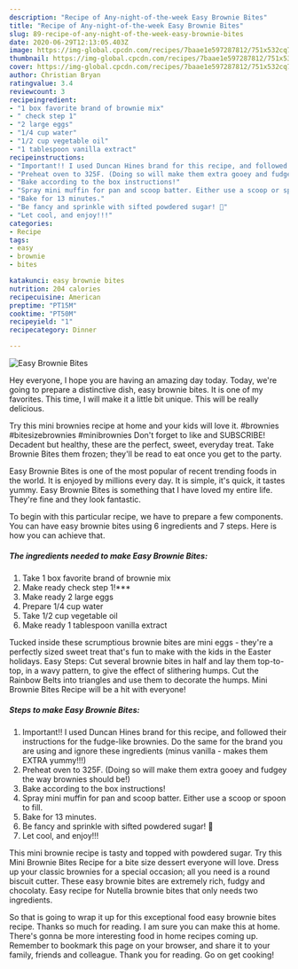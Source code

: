 ```yaml
---
description: "Recipe of Any-night-of-the-week Easy Brownie Bites"
title: "Recipe of Any-night-of-the-week Easy Brownie Bites"
slug: 89-recipe-of-any-night-of-the-week-easy-brownie-bites
date: 2020-06-29T12:13:05.403Z
image: https://img-global.cpcdn.com/recipes/7baae1e597287812/751x532cq70/easy-brownie-bites-recipe-main-photo.jpg
thumbnail: https://img-global.cpcdn.com/recipes/7baae1e597287812/751x532cq70/easy-brownie-bites-recipe-main-photo.jpg
cover: https://img-global.cpcdn.com/recipes/7baae1e597287812/751x532cq70/easy-brownie-bites-recipe-main-photo.jpg
author: Christian Bryan
ratingvalue: 3.4
reviewcount: 3
recipeingredient:
- "1 box favorite brand of brownie mix"
- " check step 1"
- "2 large eggs"
- "1/4 cup water"
- "1/2 cup vegetable oil"
- "1 tablespoon vanilla extract"
recipeinstructions:
- "Important!! I used Duncan Hines brand for this recipe, and followed their instructions for the fudge-like brownies. Do the same for the brand you are using and ignore these ingredients (minus vanilla - makes them EXTRA yummy!!!)"
- "Preheat oven to 325F. (Doing so will make them extra gooey and fudgey the way brownies should be!)"
- "Bake according to the box instructions!"
- "Spray mini muffin for pan and scoop batter. Either use a scoop or spoon to fill."
- "Bake for 13 minutes."
- "Be fancy and sprinkle with sifted powdered sugar! 💋"
- "Let cool, and enjoy!!!"
categories:
- Recipe
tags:
- easy
- brownie
- bites

katakunci: easy brownie bites 
nutrition: 204 calories
recipecuisine: American
preptime: "PT15M"
cooktime: "PT50M"
recipeyield: "1"
recipecategory: Dinner

---
```



![Easy Brownie Bites](https://img-global.cpcdn.com/recipes/7baae1e597287812/751x532cq70/easy-brownie-bites-recipe-main-photo.jpg)

Hey everyone, I hope you are having an amazing day today. Today, we're going to prepare a distinctive dish, easy brownie bites. It is one of my favorites. This time, I will make it a little bit unique. This will be really delicious.

Try this mini brownies recipe at home and your kids will love it. #brownies #bitesizebrownies #minibrownies Don&#39;t forget to like and SUBSCRIBE! Decadent but healthy, these are the perfect, sweet, everyday treat. Take Brownie Bites them frozen; they&#39;ll be read to eat once you get to the party.

Easy Brownie Bites is one of the most popular of recent trending foods in the world. It is enjoyed by millions every day. It is simple, it's quick, it tastes yummy. Easy Brownie Bites is something that I have loved my entire life. They're fine and they look fantastic.


To begin with this particular recipe, we have to prepare a few components. You can have easy brownie bites using 6 ingredients and 7 steps. Here is how you can achieve that.

<!--inarticleads1-->

##### The ingredients needed to make Easy Brownie Bites:

1. Take 1 box favorite brand of brownie mix
1. Make ready  check step 1!***
1. Make ready 2 large eggs
1. Prepare 1/4 cup water
1. Take 1/2 cup vegetable oil
1. Make ready 1 tablespoon vanilla extract


Tucked inside these scrumptious brownie bites are mini eggs - they&#39;re a perfectly sized sweet treat that&#39;s fun to make with the kids in the Easter holidays. Easy Steps: Cut several brownie bites in half and lay them top-to-top, in a wavy pattern, to give the effect of slithering humps. Cut the Rainbow Belts into triangles and use them to decorate the humps. Mini Brownie Bites Recipe will be a hit with everyone! 

<!--inarticleads2-->

##### Steps to make Easy Brownie Bites:

1. Important!! I used Duncan Hines brand for this recipe, and followed their instructions for the fudge-like brownies. Do the same for the brand you are using and ignore these ingredients (minus vanilla - makes them EXTRA yummy!!!)
1. Preheat oven to 325F. (Doing so will make them extra gooey and fudgey the way brownies should be!)
1. Bake according to the box instructions!
1. Spray mini muffin for pan and scoop batter. Either use a scoop or spoon to fill.
1. Bake for 13 minutes.
1. Be fancy and sprinkle with sifted powdered sugar! 💋
1. Let cool, and enjoy!!!


This mini brownie recipe is tasty and topped with powdered sugar. Try this Mini Brownie Bites Recipe for a bite size dessert everyone will love. Dress up your classic brownies for a special occasion; all you need is a round biscuit cutter. These easy brownie bites are extremely rich, fudgy and chocolaty. Easy recipe for Nutella brownie bites that only needs two ingredients. 

So that is going to wrap it up for this exceptional food easy brownie bites recipe. Thanks so much for reading. I am sure you can make this at home. There's gonna be more interesting food in home recipes coming up. Remember to bookmark this page on your browser, and share it to your family, friends and colleague. Thank you for reading. Go on get cooking!
